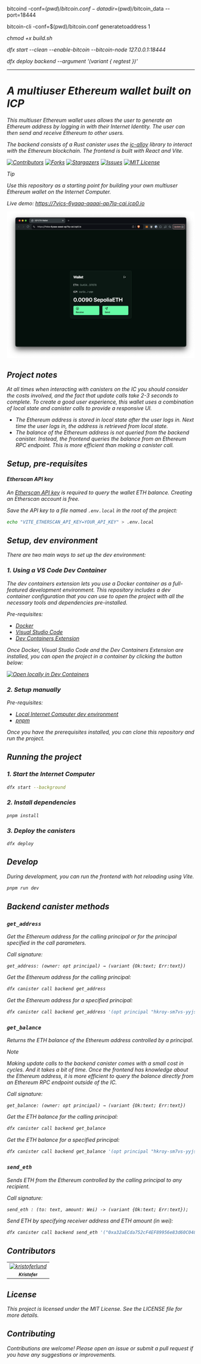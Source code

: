 bitcoind -conf=$(pwd)/bitcoin.conf -datadir=$(pwd)/bitcoin_data --port=18444

bitcoin-cli -conf=$(pwd)/bitcoin.conf generatetoaddress 1 <address>

chmod +x build.sh

dfx start --clean --enable-bitcoin --bitcoin-node 127.0.0.1:18444

dfx deploy backend --argument '(variant { regtest })'


---

# A multiuser Ethereum wallet built on ICP

This multiuser Ethereum wallet uses allows the user to generate an Ethereum
address by logging in with their Internet Identity. The user can then send and
receive Ethereum to other users.

The backend consists of a Rust canister uses the
[ic-alloy](https://github.com/ic-alloy) library to interact with the Ethereum
blockchain. The frontend is built with React and Vite.

[![Contributors][contributors-shield]][contributors-url]
[![Forks][forks-shield]][forks-url]
[![Stargazers][stars-shield]][stars-url]
[![Issues][issues-shield]][issues-url]
[![MIT License][license-shield]](LICENSE)


> [!TIP]
> Use this repository as a starting point for building your own multiuser Ethereum wallet on the Internet Computer.
> 
> Live demo: <https://7vics-6yaaa-aaaai-ap7lq-cai.icp0.io>

![](./media/screenshot.png)

## Project notes

At all times when interacting with canisters on the IC you should consider the
costs involved, and the fact that update calls take 2-3 seconds to complete. To
create a good user experience, this wallet uses a combination of local state and
canister calls to provide a responsive UI.

- The Ethereum address is stored in local state after the user logs in. Next
  time the user logs in, the address is retrieved from local state.
- The balance of the Ethereum address is not queried from the backend canister.
  Instead, the frontend queries the balance from an Ethereum RPC endpoint. This
  is more efficient than making a canister call.

## Setup, pre-requisites

#### Etherscan API key

An [Etherscan API key](https://etherscan.io/apis) is required to query the wallet ETH balance. Creating an Etherscan account is free.

Save the API key to a file named `.env.local` in the root of the project:

```bash
echo "VITE_ETHERSCAN_API_KEY=YOUR_API_KEY" > .env.local
```

## Setup, dev environment

There are two main ways to set up the dev environment:

### 1. Using a VS Code Dev Container

The dev containers extension lets you use a Docker container as a full-featured
development environment. This repository includes a dev container configuration
that you can use to open the project with all the necessary tools and
dependencies pre-installed.

Pre-requisites:

- [Docker](https://www.docker.com/products/docker-desktop)
- [Visual Studio Code](https://code.visualstudio.com/)
- [Dev Containers Extension](https://marketplace.visualstudio.com/items?itemName=ms-vscode-remote.remote-containers)

Once Docker, Visual Studio Code and the Dev Containers Extension are installed,
you can open the project in a container by clicking the button below:

[![Open locally in Dev Containers](https://img.shields.io/static/v1?label=Dev%20Containers&message=Open&color=blue&logo=visualstudiocode)](https://vscode.dev/redirect?url=vscode://ms-vscode-remote.remote-containers/cloneInVolume?url=https://github.com/ic-alloy/ic-alloy-basic-wallet)

### 2. Setup manually

Pre-requisites:

- [Local Internet Computer dev environment](https://internetcomputer.org/docs/current/developer-docs/backend/rust/dev-env)
- [pnpm](https://pnpm.io/installation)

Once you have the prerequisites installed, you can clone this repository and run
the project.

## Running the project

### 1. Start the Internet Computer

```bash
dfx start --background
```

### 2. Install dependencies

```
pnpm install
```

### 3. Deploy the canisters

```
dfx deploy
```

## Develop

During development, you can run the frontend with hot reloading using Vite.

```bash
pnpm run dev
```

## Backend canister methods

### `get_address`

Get the Ethereum address for the calling principal or for the principal
specified in the call parameters.

Call signature:

```
get_address: (owner: opt principal) → (variant {Ok:text; Err:text})
```

Get the Ethereum address for the calling principal:

```bash
dfx canister call backend get_address
```

Get the Ethereum address for a specified principal:

```bash
dfx canister call backend get_address '(opt principal "hkroy-sm7vs-yyjs7-ekppe-qqnwx-hm4zf-n7ybs-titsi-k6e3k-ucuiu-uqe")'
```

### `get_balance`

Returns the ETH balance of the Ethereum address controlled by a principal.

> [!NOTE]
>
> Making update calls to the backend canister comes with a small cost in cycles.
> And it takes a bit of time. Once the frontend has knowledge about the Ethereum
> address, it is more efficient to query the balance directly from an Ethereum
> RPC endpoint outside of the IC.

Call signature:

```
get_balance: (owner: opt principal) → (variant {Ok:text; Err:text})
```

Get the ETH balance for the calling principal:

```bash
dfx canister call backend get_balance
```

Get the ETH balance for a specified principal:

```bash
dfx canister call backend get_balance '(opt principal "hkroy-sm7vs-yyjs7-ekppe-qqnwx-hm4zf-n7ybs-titsi-k6e3k-ucuiu-uqe")'
```

### `send_eth`

Sends ETH from the Ethereum controlled by the calling principal to any
recipient.

Call signature:

```
send_eth : (to: text, amount: Wei) -> (variant {Ok:text; Err:text});
```

Send ETH by specifying receiver address and ETH amount (in wei):

```bash
dfx canister call backend send_eth '("0xa32aECda752cF4EF89956e83d60C04835d4FA867", 1)'
```

## Contributors

<!-- readme: collaborators,contributors -start -->
<table>
	<tbody>
		<tr>
            <td align="center">
                <a href="https://github.com/kristoferlund">
                    <img src="https://avatars.githubusercontent.com/u/9698363?v=4" width="100;" alt="kristoferlund"/>
                    <br />
                    <sub><b>Kristofer</b></sub>
                </a>
            </td>
		</tr>
	<tbody>
</table>
<!-- readme: collaborators,contributors -end -->

## License

This project is licensed under the MIT License. See the LICENSE file for more
details.

## Contributing

Contributions are welcome! Please open an issue or submit a pull request if you
have any suggestions or improvements.

[contributors-shield]: https://img.shields.io/github/contributors/ic-alloy/ic-alloy-basic-wallet.svg?style=for-the-badge
[contributors-url]: https://github.com/ic-alloy/ic-alloy-basic-wallet/graphs/contributors
[forks-shield]: https://img.shields.io/github/forks/ic-alloy/ic-alloy-basic-wallet.svg?style=for-the-badge
[forks-url]: https://github.com/ic-alloy/ic-alloy-basic-wallet/network/members
[stars-shield]: https://img.shields.io/github/stars/ic-alloy/ic-alloy-basic-wallet?style=for-the-badge
[stars-url]: https://github.com/ic-alloy/ic-alloy-basic-wallet/stargazers
[issues-shield]: https://img.shields.io/github/issues/ic-alloy/ic-alloy-basic-wallet.svg?style=for-the-badge
[issues-url]: https://github.com/ic-alloy/ic-alloy-basic-wallet/issues
[license-shield]: https://img.shields.io/github/license/ic-alloy/ic-alloy-basic-wallet.svg?style=for-the-badge
[license-url]: https://github.com/ic-alloy/ic-alloy-basic-wallet/blob/master/LICENSE.txt
